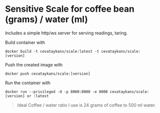# Sensitive Scale for coffee bean (grams) / water (ml)

Includes a simple http/ws server for serving readings, taring.

Build container with
```shell
docker build -t cevataykans/scale:latest -t cevataykans/scale:[version]
```

Push the created image with
```shell
docker push cevataykans/scale:[version]
```

Run the container with
```shell
docker run --privileged -d -p 8000:8000 -e 8000 cevataykans/scale:[version] or :latest
```

> Ideal Coffee / water ratio I use is 24 grams of coffee to 500 ml water.